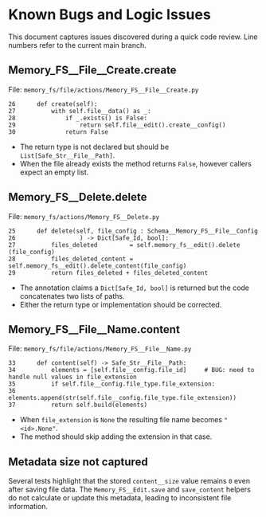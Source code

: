 # Known Bugs and Logic Issues

This document captures issues discovered during a quick code review. Line numbers refer to the current main branch.

## Memory_FS__File__Create.create
File: `memory_fs/file/actions/Memory_FS__File__Create.py`

```
26      def create(self):
27          with self.file__data() as _:
28              if _.exists() is False:
29                  return self.file__edit().create__config()
30              return False
```

* The return type is not declared but should be `List[Safe_Str__File__Path]`.
* When the file already exists the method returns `False`, however callers expect an empty list.

## Memory_FS__Delete.delete
File: `memory_fs/actions/Memory_FS__Delete.py`

```
25      def delete(self, file_config : Schema__Memory_FS__File__Config
26                  ) -> Dict[Safe_Id, bool]:
27          files_deleted         = self.memory_fs__edit().delete        (file_config)
28          files_deleted_content = self.memory_fs__edit().delete_content(file_config)
29          return files_deleted + files_deleted_content
```

* The annotation claims a `Dict[Safe_Id, bool]` is returned but the code concatenates two lists of paths.
* Either the return type or implementation should be corrected.

## Memory_FS__File__Name.content
File: `memory_fs/file/actions/Memory_FS__File__Name.py`

```
33      def content(self) -> Safe_Str__File__Path:
34          elements = [self.file__config.file_id]     # BUG: need to handle null values in file_extension
35          if self.file__config.file_type.file_extension:
36              elements.append(str(self.file__config.file_type.file_extension))
37          return self.build(elements)
```

* When `file_extension` is `None` the resulting file name becomes `"<id>.None"`.
* The method should skip adding the extension in that case.

## Metadata size not captured
Several tests highlight that the stored `content__size` value remains `0` even after saving file data.
The `Memory_FS__Edit.save` and `save_content` helpers do not calculate or update this metadata, leading to inconsistent file information.
